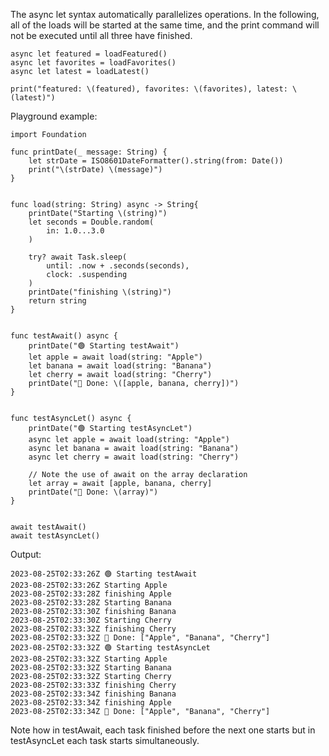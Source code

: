 The async let syntax automatically parallelizes operations. In the following, all of the loads will be started at the same time, and the print command will not be executed until all three have finished.

```
async let featured = loadFeatured()
async let favorites = loadFavorites()
async let latest = loadLatest()

print("featured: \(featured), favorites: \(favorites), latest: \(latest)")
```

Playground example:

```
import Foundation

func printDate(_ message: String) {
    let strDate = ISO8601DateFormatter().string(from: Date())
    print("\(strDate) \(message)")
}


func load(string: String) async -> String{
    printDate("Starting \(string)")
    let seconds = Double.random(
        in: 1.0...3.0
    )
    
    try? await Task.sleep(
        until: .now + .seconds(seconds),
        clock: .suspending
    )
    printDate("finishing \(string)")
    return string
}


func testAwait() async {
    printDate("🟢 Starting testAwait")
    let apple = await load(string: "Apple")
    let banana = await load(string: "Banana")
    let cherry = await load(string: "Cherry")
    printDate("🛑 Done: \([apple, banana, cherry])")
}


func testAsyncLet() async {
    printDate("🟢 Starting testAsyncLet")
    async let apple = await load(string: "Apple")
    async let banana = await load(string: "Banana")
    async let cherry = await load(string: "Cherry")
    
    // Note the use of await on the array declaration
    let array = await [apple, banana, cherry]
    printDate("🛑 Done: \(array)")
}


await testAwait()
await testAsyncLet()
```

Output:

```
2023-08-25T02:33:26Z 🟢 Starting testAwait
2023-08-25T02:33:26Z Starting Apple
2023-08-25T02:33:28Z finishing Apple
2023-08-25T02:33:28Z Starting Banana
2023-08-25T02:33:30Z finishing Banana
2023-08-25T02:33:30Z Starting Cherry
2023-08-25T02:33:32Z finishing Cherry
2023-08-25T02:33:32Z 🛑 Done: ["Apple", "Banana", "Cherry"]
2023-08-25T02:33:32Z 🟢 Starting testAsyncLet
2023-08-25T02:33:32Z Starting Apple
2023-08-25T02:33:32Z Starting Banana
2023-08-25T02:33:32Z Starting Cherry
2023-08-25T02:33:33Z finishing Cherry
2023-08-25T02:33:34Z finishing Banana
2023-08-25T02:33:34Z finishing Apple
2023-08-25T02:33:34Z 🛑 Done: ["Apple", "Banana", "Cherry"]
```

Note how in testAwait, each task finished before the next one starts but in testAsyncLet each task starts simultaneously.
